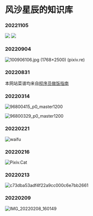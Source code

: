 # 风沙星辰的知识库

### 20221105
![](https://pixiv.re/113202105.jpg)
![](https://pixiv.re/101733315.jpg)

### 20220904

![[100906106.jpg (1768×2500) (pixiv.re)](https://pixiv.re/100906106.jpg)](https://pixiv.re/100906106.jpg)

### 20220831

本网站菜谱均来自[程序员做饭指南](https://github.com/Anduin2017/HowToCook)

### 20220314

![96800415_p0_master1200](https://pixiv.re/96800415.jpg)

![96800329_p0_master1200](https://pixiv.re/96800329.jpg)

### 20220221

![waifu](https://cdn.jsdelivr.net/gh//gary8177/pic@main/20220221_1645421710.png)

### 20220216

![Pixiv.Cat](https://pixiv.re/96274491.jpg)

### 20220213

![c73dba53adf4f22a9cc000c6e7bb2661](https://cdn.jsdelivr.net/gh//gary8177/pic@main/20220213_1644732054.jpg)

### 20220209

![IMG_20220208_160149](https://cdn.jsdelivr.net/gh//gary8177/pic@main/20220209_1644388140.jpg)
